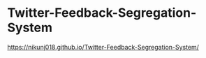 # Twitter-Feedback-Segregation-System
https://nikunj018.github.io/Twitter-Feedback-Segregation-System/
